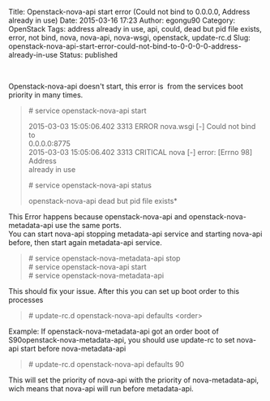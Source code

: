 Title: Openstack-nova-api start error (Could not bind to 0.0.0.0, Address already in use)
Date: 2015-03-16 17:23
Author: egongu90
Category: OpenStack
Tags: address already in use, api, could, dead but pid file exists, error, not bind, nova, nova-api, nova-wsgi, openstack, update-rc.d
Slug: openstack-nova-api-start-error-could-not-bind-to-0-0-0-0-address-already-in-use
Status: published

 

Openstack-nova-api doesn't start, this error is  from the services boot
priority in many times.

> \# service openstack-nova-api start
>
> 2015-03-03 15:05:06.402 3313 ERROR nova.wsgi [-] Could not bind to  
>  0.0.0.0:8775  
>  2015-03-03 15:05:06.402 3313 CRITICAL nova [-] error: [Errno 98]
> Address  
>  already in use
>
> \# service openstack-nova-api status
>
> openstack-nova-api dead but pid file exists\*

This Error happens because openstack-nova-api and
openstack-nova-metadata-api use the same ports.  
You can start nova-api stopping metadata-api service and starting
nova-api before, then start again metadata-api service.

> \# service openstack-nova-metadata-api stop  
>  \# service openstack-nova-api start  
>  \# service openstack-nova-metadata-api

This should fix your issue. After this you can set up boot order to this
processes

> \# update-rc.d openstack-nova-api defaults \<order\>

Example: If openstack-nova-metadata-api got an order boot of
S90openstack-nova-metadata-api, you should use update-rc to set nova-api
start before nova-metadata-api

> \# update-rc.d openstack-nova-api defaults 90

This will set the priority of nova-api with the priority of
nova-metadata-api, wich means that nova-api will run before
metadata-api.

 
